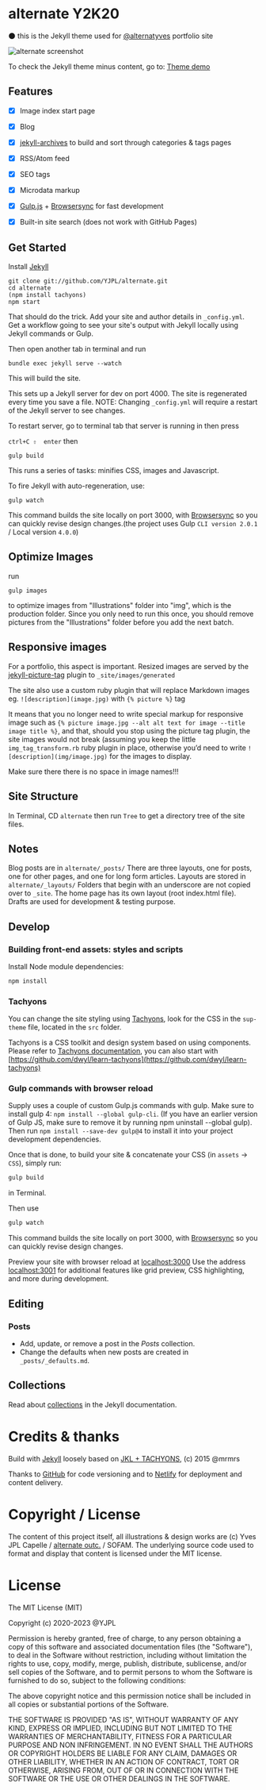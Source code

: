 # alternate Y2K20
:new_moon: this is the Jekyll theme used for [@alternatyves](https://alternatyves.com) portfolio site

![alternate screenshot](img/alternate-JKLL.png)

To check the Jekyll theme minus content, go to: [Theme demo](https://yjpl.github.io/alternate/)

## Features
- [x] Image index start page
- [x] Blog
- [x] [jekyll-archives](https://github.com/jekyll/jekyll-archives) to build and sort through categories & tags pages
- [x] RSS/Atom feed
- [x] SEO tags
- [x] Microdata markup
- [x] [Gulp.js](https://gulpjs.com) + [Browsersync](https://www.browsersync.io) for fast development
- [x] Built-in site search (does not work with GitHub Pages)


## Get Started

Install [Jekyll](https://jekyllrb.com/docs/installation/)

```
git clone git://github.com/YJPL/alternate.git
cd alternate
(npm install tachyons)
npm start
```
That should do the trick.
Add your site and author details in `_config.yml`.
Get a workflow going to see your site's output with Jekyll locally using Jekyll commands or Gulp.

Then open another tab in terminal and run

```
bundle exec jekyll serve --watch
```

This will build the site.

This sets up a Jekyll server for dev on port 4000. The site is regenerated every time you save a file.
NOTE: Changing ```_config.yml``` will require a restart of the Jekyll server to see changes.

To restart server, go to terminal tab that server is running in then press

`ctrl+C ⇧  enter`
then

`gulp build`

This runs a series of tasks: minifies CSS, images and Javascript.


To fire Jekyll with auto-regeneration, use:

`gulp watch`

This command builds the site locally on port 3000, with [Browsersync](https://www.browsersync.io) so you can quickly revise design changes.(the project uses Gulp `CLI version 2.0.1` / Local version `4.0.0`)


## Optimize Images

run

`gulp images`

to optimize images from "Illustrations" folder into "img", which is the production folder.
Since you only need to run this once, you should remove pictures from the "Illustrations" folder before you add the next batch.

## Responsive images
For a portfolio, this aspect is important. Resized images are served by the [jekyll-picture-tag](https://github.com/rbuchberger/jekyll_picture_tag) plugin to `_site/images/generated`

The site also use a custom ruby plugin that will replace Markdown images eg. `![description](image.jpg)` with `{% picture %}` tag

It means that you no longer need to write special markup for responsive image such as `{% picture image.jpg --alt alt text for image --title image title %}`, and that, should you stop using the picture tag plugin, the site images would not break (assuming you keep the little `img_tag_transform.rb` ruby plugin in place, otherwise you’d need to write `![description](img/image.jpg)` for the images to display.

Make sure there there is no space in image names!!!

## Site Structure

In Terminal, CD `alternate` then run `Tree` to get a directory tree of the site files.

## Notes
Blog posts are in `alternate/_posts/`
There are three layouts, one for posts, one for other pages, and one for long form articles. Layouts are stored
in `alternate/_layouts/` Folders that begin with an underscore are not copied over to
`_site`. The home page has its own layout (root index.html file). Drafts are used for development & testing purpose.

## Develop

### Building front-end assets: styles and scripts

Install Node module dependencies:

~~~bash
npm install
~~~


### Tachyons

You can change the site styling using [Tachyons](http://tachyons.io), look for the CSS in the `sup-theme` file, located in the `src` folder.

Tachyons is a CSS toolkit and design system based on using components. Please refer to [Tachyons documentation](http://tachyons.io/docs/), you can also start with [https://github.com/dwyl/learn-tachyons](https://github.com/dwyl/learn-tachyons)

### Gulp commands with browser reload

Supply uses a couple of custom Gulp.js commands with gulp. Make sure to install gulp 4: `npm install --global gulp-cli`. (If you have an earlier version of Gulp JS, make sure to remove it by running npm uninstall --global gulp).  Then run `npm install --save-dev gulp@4` to install it into your project development dependencies.

Once that is done, to build your site & concatenate your CSS (in `assets` -> `CSS`), simply run:

~~~bash
gulp build
~~~

in Terminal.

Then use


~~~bash
gulp watch
~~~

This command builds the site locally on port 3000, with [Browsersync](https://www.browsersync.io) so you can quickly revise design changes.


Preview your site with browser reload at [localhost:3000](http://localhost:3000)
Use the address [localhost:3001](http://localhost:3001) for additional features like grid preview, CSS highlighting, and more during development.


## Editing

### Posts

* Add, update, or remove a post in the *Posts* collection.
* Change the defaults when new posts are created in `_posts/_defaults.md`.

## Collections

Read about [collections](https://jekyllrb.com/docs/collections/) in the Jekyll documentation.

# Credits & thanks

Build with [Jekyll](https://jekyllrb.com) loosely based on [JKL + TACHYONS](https://github.com:mrmrs/jkl-tachyons), (c) 2015 @mrmrs

Thanks to [GitHub](https://github.com/) for code versioning and to [Netlify](https://www.netlify.com) for deployment and content delivery.

# Copyright / License

The content of this project itself, all illustrations & design works are (c) Yves JPL Capelle / [alternate outc.](https://alternatyves.com) / SOFAM. The underlying source code used to format and display that content is licensed under the MIT license.

# License

The MIT License (MIT)

Copyright (c) 2020-2023 @YJPL

Permission is hereby granted, free of charge, to any person obtaining a copy
of this software and associated documentation files (the "Software"), to deal
in the Software without restriction, including without limitation the rights
to use, copy, modify, merge, publish, distribute, sublicense, and/or sell
copies of the Software, and to permit persons to whom the Software is
furnished to do so, subject to the following conditions:

The above copyright notice and this permission notice shall be included in
all copies or substantial portions of the Software.

THE SOFTWARE IS PROVIDED "AS IS", WITHOUT WARRANTY OF ANY KIND, EXPRESS OR
IMPLIED, INCLUDING BUT NOT LIMITED TO THE WARRANTIES OF MERCHANTABILITY,
FITNESS FOR A PARTICULAR PURPOSE AND NON INFRINGEMENT. IN NO EVENT SHALL THE
AUTHORS OR COPYRIGHT HOLDERS BE LIABLE FOR ANY CLAIM, DAMAGES OR OTHER
LIABILITY, WHETHER IN AN ACTION OF CONTRACT, TORT OR OTHERWISE, ARISING FROM,
OUT OF OR IN CONNECTION WITH THE SOFTWARE OR THE USE OR OTHER DEALINGS IN
THE SOFTWARE.

